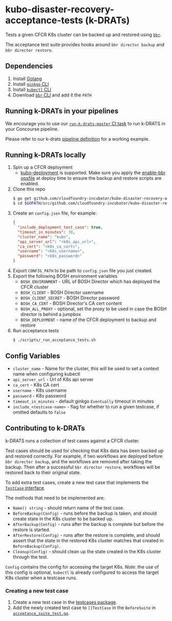 # kubo-disaster-recovery-acceptance-tests (k-DRATs)

Tests a given CFCR K8s cluster can be backed up and restored using [`bbr`](https://github.com/cloudfoundry-incubator/bosh-backup-and-restore).

The acceptance test suite provides hooks around `bbr director backup` and `bbr director restore`.

## Dependencies

1. Install [Golang](https://golang.org/doc/install)
1. Install [`ginkgo` CLI](https://github.com/onsi/ginkgo#set-me-up)
1. Install [`kubectl` CLI](https://kubernetes.io/docs/tasks/tools/install-kubectl/#install-kubectl)
1. Download [`bbr` CLI](https://github.com/cloudfoundry-incubator/bosh-backup-and-restore/releases) and add it the `PATH`

## Running k-DRATs in your pipelines

We encourage you to use our [`run-k-drats-master` CI task](https://github.com/cloudfoundry-incubator/kubo-disaster-recovery-acceptance-tests/tree/master/ci/run-k-drats) to run k-DRATS in your Concourse pipeline.

Please refer to our k-drats [pipeline definition](https://github.com/cloudfoundry-incubator/backup-and-restore-ci/blob/master/pipelines/k-drats/pipeline.yml) for a working example.

## Running k-DRATs locally


1. Spin up a CFCR deployment
   - [kubo-deployment](https://github.com/cloudfoundry-incubator/kubo-deployment) is supported. Make sure you apply the [enable-bbr opsfile](https://github.com/cloudfoundry-incubator/kubo-deployment/blob/master/manifests/ops-files/enable-bbr.yml) at deploy time to ensure the backup and restore scripts are enabled.
1. Clone this repo
    ```bash
    $ go get github.com/cloudfoundry-incubator/kubo-disaster-recovery-acceptance-tests
    $ cd $GOPATH/src/github.com/cloudfoundry-incubator/kubo-disaster-recovery-acceptance-tests
    ```
1. Create an `config.json` file, for example:
    ```json
    {
      "include_deployment_test_case": true,
      "timeout_in_minutes": 30,
      "cluster_name": "kubo",
      "api_server_url": "<k8s_api_url>",
      "ca_cert": "<k8s_ca_cert>",
      "username": "<k8s_username>",
      "password": "<k8s_password>"
    }
    ```
1. Export `CONFIG_PATH` to be path to `config.json` file you just created.
1. Export the following BOSH environment variables
   - `BOSH_ENVIRONMENT` - URL of BOSH Director which has deployed the CFCR cluster
   - `BOSH_CLIENT` - BOSH Director username
   - `BOSH_CLIENT_SECRET` - BOSH Director password
   - `BOSH_CA_CERT` - BOSH Director's CA cert content
   - `BOSH_ALL_PROXY` - optional, set the proxy to be used in case the BOSH director is behind a jumpbox 
   - `BOSH_DEPLOYMENT` - name of the CFCR deployment to backup and restore
1. Run acceptance tests
    ```bash
    $ ./scripts/_run_acceptance_tests.sh
    ```

## Config Variables

* `cluster_name` - Name for the cluster, this will be used to set a context name when configuring kubectl
* `api_server_url` - Url of K8s api server
* `ca_cert` - K8s CA cert
* `username` - K8s username
* `password` - K8s password
* `timeout_in_minutes` - default ginkgo `Eventually` timeout in minutes
* `include_<testcase-name>` - flag for whether to run a given testcase, if omitted defaults to `false`

## Contributing to k-DRATs

k-DRATS runs a collection of test cases against a CFCR cluster.

Test cases should be used for checking that K8s data has been backed up and restored correctly. For example, if two  workflows are deployed before `bbr director backup`, and the workflows are removed after taking the backup. Then after a successful `bbr director restore`, workflows will be restored back to their original state.

To add extra test cases, create a new test case that implements the [`TestCase` interface](https://github.com/cloudfoundry-incubator/kubo-disaster-recovery-acceptance-tests/blob/master/acceptance/testcase.go).

The methods that need to be implemented are:
* `Name() string` - should return name of the test case.
* `BeforeBackup(Config)` - runs before the backup is taken, and should create state in the K8s cluster to be backed up.
* `AfterBackup(Config)` - runs after the backup is complete but before the restore is started.
* `AfterRestore(Config)` - runs after the restore is complete, and should assert that the state in the restored K8s cluster matches that created in `BeforeBackup(Config)`.
* `Cleanup(Config)` - should clean up the state created in the K8s cluster through the test.

`Config` contains the config for accessing the target K8s. *Note*: the use of this config is optional, `kubectl` is already configured to access the target K8s cluster when a testcase runs.

### Creating a new test case

1. Create a new test case in the [testcases package](https://github.com/cloudfoundry-incubator/kubo-disaster-recovery-acceptance-tests/tree/master/testcases).
1. Add the newly created test case to `[]TestCase` in the `BeforeSuite` in [`acceptance_suite_test.go`](https://github.com/cloudfoundry-incubator/kubo-disaster-recovery-acceptance-tests/blob/master/acceptance/acceptance_suite_test.go).

